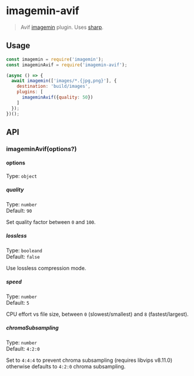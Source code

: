 # imagemin-avif

> Avif [imagemin](https://github.com/imagemin/imagemin) plugin. Uses [sharp](https://github.com/lovell/sharp).

## Usage

```js
const imagemin = require('imagemin');
const imageminAvif = require('imagemin-avif');

(async () => {
  await imagemin(['images/*.{jpg,png}'], {
    destination: 'build/images',
    plugins: [
      imageminAvif({quality: 50})
    ]
  });
})();
```


## API

### imageminAvif(options?)

#### options

Type: `object`

##### quality

Type: `number`<br>
Default: `90`

Set quality factor between `0` and `100`.

##### lossless

Type: `booleand`<br>
Default: `false`

Use lossless compression mode.

##### speed

Type: `number`<br>
Default: `5`

CPU effort vs file size, between `0` (slowest/smallest) and `8` (fastest/largest).

##### chromaSubsampling

Type: `number`<br>
Default: `4:2:0`

Set to `4:4:4` to prevent chroma subsampling (requires libvips v8.11.0) otherwise defaults to `4:2:0` chroma subsampling. 
